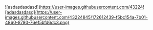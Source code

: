 ![asdasdasdasd](https://user-images.githubusercontent.com/43224![adasdasdasd](https://user-images.githubusercontent.com/43224845/172612439-f5bc154a-7b01-4860-8780-76ef5bfd6dc3.png)



